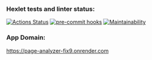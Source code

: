 ### Hexlet tests and linter status:

[![Actions Status](https://github.com/AlexMomot-717/python-project-83/actions/workflows/hexlet-check.yml/badge.svg)](https://github.com/AlexMomot-717/python-project-83/actions)
[![pre-commit hooks](https://github.com/AlexMomot-717/python-project-83/actions/workflows/pre-commit.yml/badge.svg)](https://github.com/AlexMomot-717/python-project-83/actions)
[![Maintainability](https://api.codeclimate.com/v1/badges/7ad5b8e6d1a22a4fdf34/maintainability)](https://codeclimate.com/github/AlexMomot-717/python-project-83/maintainability)

### App Domain:

https://page-analyzer-fix9.onrender.com
